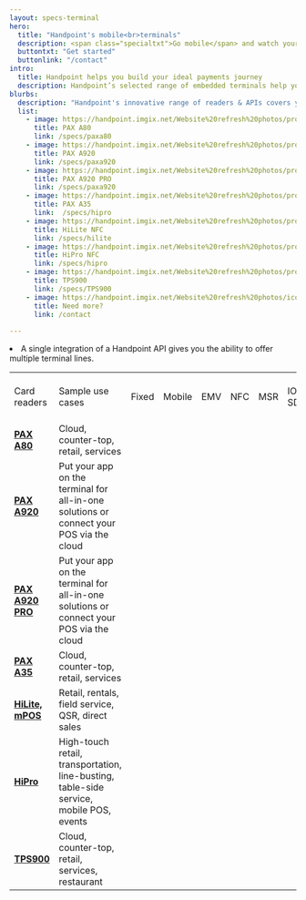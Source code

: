 ```yaml
---
layout: specs-terminal
hero:
  title: "Handpoint's mobile<br>terminals"
  description: <span class="specialtxt">Go mobile</span> and watch your <br>merchants grow
  buttontxt: "Get started"
  buttonlink: "/contact"
intro:
  title: Handpoint helps you build your ideal payments journey
  description: Handpoint’s selected range of embedded terminals help you grow. <br> Smart. Integrated. Cost-effective. Revenue-driving.<br>
blurbs:
  description: "Handpoint's innovative range of readers & APIs covers your key use cases. <br> Find the right solution:"
  list: 
    - image: https://handpoint.imgix.net/Website%20refresh%20photos/product-images/Pax_A80.png
      title: PAX A80
      link: /specs/paxa80
    - image: https://handpoint.imgix.net/Website%20refresh%20photos/product-images/SmartPOS_clean.png
      title: PAX A920
      link: /specs/paxa920
    - image: https://handpoint.imgix.net/Website%20refresh%20photos/product-images/a920pro.png
      title: PAX A920 PRO
      link: /specs/paxa920
    - image: https://handpoint.imgix.net/Website%20refresh%20photos/product-images/a35.png
      title: PAX A35
      link:  /specs/hipro
    - image: https://handpoint.imgix.net/Website%20refresh%20photos/product-images/HiLite_big.jpg?fit=crop&crop=focalpoint&fp-y=.53&h=600&w=480&fp-z=4.5&fp-x=.5
      title: HiLite NFC
      link: /specs/hilite
    - image: https://handpoint.imgix.net/Website%20refresh%20photos/product-images/HiPro_and_Sled2.png?w=300
      title: HiPro NFC
      link: /specs/hipro
    - image: https://handpoint.imgix.net/Website%20refresh%20photos/product-images/TPS900_zoom.png
      title: TPS900
      link: /specs/TPS900
    - image: https://handpoint.imgix.net/Website%20refresh%20photos/icons/ico11.svg
      title: Need more?
      link: /contact
      
---
```


<li>A single integration of a Handpoint API gives you the ability to offer multiple terminal lines.</li>

<table class="table table-striped table-custom">
  <tbody>
    <tr class="table-custom-header">
      <td>Card readers</td>
      <td>Sample use cases</td>
      <td>Fixed</td>
      <td>Mobile</td>
      <td>EMV</td>
      <td>NFC</td>
      <td>MSR</td>
      <td>IOS SDK</td>
      <td>Android SDK</td>
      <td>Windows SDK</td>
      <td>Express SDK</td>
      <td>REST API or JS</td>
      <td>Barcode scanner</td>
      <td>Stand-alone integrated ready</td>
    </tr>
    <tr>
      <td><b><a href="/specs/paxa80">PAX A80</a></b></td>
      <td>Cloud, counter-top, retail, services</td>
      <td><i class="fas fa-check"></i></td>
      <td><i class="fas fa-check"></i></td>
      <td><i class="fas fa-check"></i></td>
      <td><i class="fas fa-check"></i></td>
      <td><i class="fas fa-check"></i></td>
      <td>&nbsp;</td>
      <td><i class="fas fa-check"></i></td>
      <td>&nbsp;</td>
      <td>&nbsp;</td>
      <td><i class="fas fa-check"></i></td>
      <td><i class="fas fa-check"></i></td>
      <td><i class="fas fa-check"></i></td>
    </tr>
    <tr>
      <td><b><a href="/specs/paxa920">PAX A920</a></b></td>
      <td>Put your app on the terminal for all-in-one solutions or connect your POS via the cloud</td>
      <td><i class="fas fa-check"></i></td>
      <td><i class="fas fa-check"></i></td>
      <td><i class="fas fa-check"></i></td>
      <td><i class="fas fa-check"></i></td>
      <td><i class="fas fa-check"></i></td>
      <td>&nbsp;</td>
      <td><i class="fas fa-check"></i></td>
      <td>&nbsp;</td>
      <td>&nbsp;</td>
      <td><i class="fas fa-check"></i></td>
      <td><i class="fas fa-check"></i></td>
      <td><i class="fas fa-check"></i></td>
    </tr>   
    <tr>
      <td><b><a href="/specs/paxa920">PAX A920 PRO</a></b></td>
      <td>Put your app on the terminal for all-in-one solutions or connect your POS via the cloud</td>
      <td><i class="fas fa-check"></i></td>
      <td><i class="fas fa-check"></i></td>
      <td><i class="fas fa-check"></i></td>
      <td><i class="fas fa-check"></i></td>
      <td><i class="fas fa-check"></i></td>
      <td>&nbsp;</td>
      <td><i class="fas fa-check"></i></td>
      <td>&nbsp;</td>
      <td>&nbsp;</td>
      <td><i class="fas fa-check"></i></td>
      <td><i class="fas fa-check"></i></td>
      <td><i class="fas fa-check"></i></td>
    </tr>
    <tr>
      <td><b><a href="/specs/paxa80">PAX A35</a></b></td>
      <td>Cloud, counter-top, retail, services</td>
      <td><i class="fas fa-check"></i></td>
      <td><i class="fas fa-check"></i></td>
      <td><i class="fas fa-check"></i></td>
      <td><i class="fas fa-check"></i></td>
      <td><i class="fas fa-check"></i></td>
      <td>&nbsp;</td>
      <td><i class="fas fa-check"></i></td>
      <td>&nbsp;</td>
      <td>&nbsp;</td>
      <td><i class="fas fa-check"></i></td>
      <td><i class="fas fa-check"></i></td>
      <td><i class="fas fa-check"></i></td>
    </tr>
        <tr>
      <td><b><a href="/specs/hilite">HiLite, mPOS</a></b></td>
      <td>Retail, rentals, field service, QSR, direct sales</td>
      <td><i class="fas fa-check"></i></td>
      <td><i class="fas fa-check"></i></td>
      <td><i class="fas fa-check"></i></td>
      <td><i class="fas fa-check"></i></td>
      <td><i class="fas fa-check"></i></td>
      <td><i class="fas fa-check"></i></td>
      <td><i class="fas fa-check"></i></td>
      <td><i class="fas fa-check"></i></td>
      <td><i class="fas fa-check"></i></td>
      <td>&nbsp;</td>
      <td>&nbsp;</td>
      <td>&nbsp;</td>
    </tr>
    <tr>
      <td><b><a href="/specs/hipro">HiPro</a></b></td>
      <td>High-touch retail, transportation, line-busting, table-side service, mobile POS, events</td>
      <td>&nbsp;</td>
      <td><i class="fas fa-check"></i></td>
      <td><i class="fas fa-check"></i></td>
      <td><i class="fas fa-check"></i></td>
      <td><i class="fas fa-check"></i></td>
      <td><i class="fas fa-check"></i></td>
      <td>&nbsp;</td>
      <td>&nbsp;</td>
      <td><i class="fas fa-check"></i></td>
      <td>&nbsp;</td>
      <td><i class="fas fa-check"></i></td>
      <td><i class="fas fa-check"></i></td>
    </tr>
        <tr>
      <td><b><a href="/specs/TPS900"> TPS900</a></b></td>
      <td>Cloud, counter-top, retail, services, restaurant</td>
      <td class="fa-check-orange"><i class="fas fa-check"></i></td>
      <td class="fa-check-orange"><i class="fas fa-check"></i></td>
      <td class="fa-check-orange"><i class="fas fa-check"></i></td>
      <td class="fa-check-orange"><i class="fas fa-check"></i></td>
      <td class="fa-check-orange"><i class="fas fa-check"></i></td>
      <td class="fa-check-orange"><i class="fas fa-check"></i></td>
      <td class="fa-check-orange"><i class="fas fa-check"></i></td>
      <td class="fa-check-orange"><i class="fas fa-check"></i></td>
      <td class="fa-check-orange"><i class="fas fa-check"></i></td>
      <td class="fa-check-orange"><i class="fas fa-check"></i></td>
      <td class="fa-check-orange"><i class="fas fa-check"></i></td>
      <td class="fa-check-orange"><i class="fas fa-check"></i></td>        
    </tr>
  </tbody>
</table>
  
